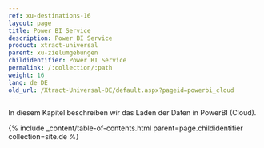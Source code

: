 ```yaml
---
ref: xu-destinations-16
layout: page
title: Power BI Service
description: Power BI Service
product: xtract-universal
parent: xu-zielumgebungen
childidentifier: Power BI Service
permalink: /:collection/:path
weight: 16
lang: de_DE
old_url: /Xtract-Universal-DE/default.aspx?pageid=powerbi_cloud
---
```


In diesem Kapitel beschreiben wir das Laden der Daten in PowerBI (Cloud).  

{% include _content/table-of-contents.html parent=page.childidentifier collection=site.de %}